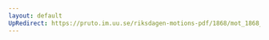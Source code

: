 ```yaml
---
layout: default
UpRedirect: https://pruto.im.uu.se/riksdagen-motions-pdf/1868/mot_1868__ak__159/mot_1868__ak__159-002.pdf
---
```

